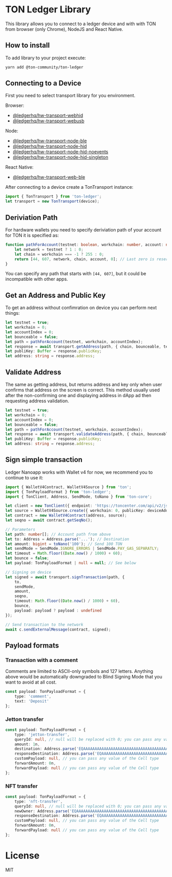 # TON Ledger Library

This library allows you to connect to a ledger device and with with TON from browser (only Chrome), NodeJS and React Native.

## How to install

To add library to your project execute: 

```bash
yarn add @ton-community/ton-ledger
```

## Connecting to a Device

First you need to select transport library for you environment.

Browser:
* [@ledgerhq/hw-transport-webhid](https://www.npmjs.com/package/@ledgerhq/hw-transport-webhid)
* [@ledgerhq/hw-transport-webusb](https://www.npmjs.com/package/@ledgerhq/hw-transport-webusb)

Node:
* [@ledgerhq/hw-transport-node-ble](https://www.npmjs.com/package/@ledgerhq/hw-transport-node-ble)
* [@ledgerhq/hw-transport-node-hid](https://www.npmjs.com/package/@ledgerhq/hw-transport-node-hid)
* [@ledgerhq/hw-transport-node-hid-noevents](https://www.npmjs.com/package/@ledgerhq/hw-transport-node-hid-noevents)
* [@ledgerhq/hw-transport-node-hid-singleton](https://www.npmjs.com/package/@ledgerhq/hw-transport-node-hid-singleton)

React Native:
* [@ledgerhq/hw-transport-web-ble](https://www.npmjs.com/package/@ledgerhq/hw-transport-web-ble)

After connecting to a device create a TonTransport instance:
```typescript
import { TonTransport } from 'ton-ledger';
let transport = new TonTransport(device);
```

## Deriviation Path

For hardware wallets you need to specify deriviation path of your account for TON it is specified as:

```typescript
function pathForAccount(testnet: boolean, workchain: number, account: number) {
    let network = testnet ? 1 : 0;
    let chain = workchain === -1 ? 255 : 0;
    return [44, 607, network, chain, account, 0]; // Last zero is reserved for alternative wallet contracts
}
```

You can specify any path that starts with `[44, 607]`, but it could be incompatible with other apps.

## Get an Address and Public Key

To get an address without confimration on device you can perform next things:

```typescript
let testnet = true;
let workchain = 0;
let accountIndex = 0;
let bounceable = false;
let path = pathForAccount(testnet, workchain, accountIndex);
let response = await transport.getAddress(path, { chain, bounceable, testOnly: testnet });
let publiKey: Buffer = response.publicKey;
let address: string = response.address;
```

## Validate Address

The same as getting address, but returns address and key only when user confirms that address on the screen is correct. This method usually used after the non-confirming one and displaying address in dApp ad then requesting address validation.

```typescript
let testnet = true;
let workchain = 0;
let accountIndex = 0;
let bounceable = false;
let path = pathForAccount(testnet, workchain, accountIndex);
let response = await transport.validateAddress(path, { chain, bounceable, testOnly: testnet });
let publiKey: Buffer = response.publicKey;
let address: string = response.address;
```

## Sign simple transaction

Ledger Nanoapp works with Wallet v4 for now, we recommend you to continue to use it:

```typescript
import { WalletV4Contract, WalletV4Source } from 'ton';
import { TonPayloadFormat } from 'ton-ledger';
import { TonClient, Address, SendMode, toNano } from 'ton-core';

let client = new TonClient({ endpoint: 'https://toncenter.com/api/v2/jsonRPC' });
let source = WalletV4Source.create({ workchain: 0, publicKey: deviceAddress.publicKey });
let contract = new WalletV4Contract(address, source);
let seqno = await contract.getSeqNo();

// Parameters
let path: number[]; // Account path from above
let to: Address = Address.parse('...'); // Destination
let amount: bigint = toNano('100'); // Send 100 TON
let sendMode = SendMode.IGNORE_ERRORS | SendMode.PAY_GAS_SEPARATLY;
let timeout = Math.floor((Date.now() / 1000) + 60);
let bounce = false;
let payload: TonPayloadFormat | null = null; // See below

// Signing on device
let signed = await transport.signTransaction(path, {
    to,
    sendMode,
    amount,
    seqno,
    timeout: Math.floor((Date.now() / 1000) + 60),
    bounce,
    payload: payload ? payload : undefined
});

// Send transaction to the network
await c.sendExternalMessage(contract, signed);

```

## Payload formats

### Transaction with a comment
Comments are limited to ASCII-only symbols and 127 letters. Anything above would be automatically downgraded to Blind Signing Mode that you want to avoid at all cost.

```typescript
const payload: TonPayloadFormat = {
    type: 'comment',
    text: 'Deposit'
};
```

### Jetton transfer

```typescript
const payload: TonPayloadFormat = {
    type: 'jetton-transfer',
    queryId: null, // null will be replaced with 0; you can pass any value of the BigInt type
    amount: 1n,
    destination: Address.parse('EQAAAAAAAAAAAAAAAAAAAAAAAAAAAAAAAAAAAAAAAAAAAM9c'),
    responseDestination: Address.parse('EQAAAAAAAAAAAAAAAAAAAAAAAAAAAAAAAAAAAAAAAAAAAM9c'),
    customPayload: null, // you can pass any value of the Cell type
    forwardAmount: 0n,
    forwardPayload: null // you can pass any value of the Cell type
};
```

### NFT transfer

```typescript
const payload: TonPayloadFormat = {
    type: 'nft-transfer',
    queryId: null, // null will be replaced with 0; you can pass any value of the BigInt type
    newOwner: Address.parse('EQAAAAAAAAAAAAAAAAAAAAAAAAAAAAAAAAAAAAAAAAAAAM9c'),
    responseDestination: Address.parse('EQAAAAAAAAAAAAAAAAAAAAAAAAAAAAAAAAAAAAAAAAAAAM9c'),
    customPayload: null, // you can pass any value of the Cell type
    forwardAmount: 0n,
    forwardPayload: null // you can pass any value of the Cell type
};
```

# License

MIT
